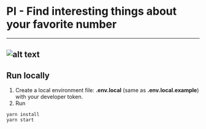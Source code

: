# PI - Find interesting things about your favorite number
---
![alt text](https://www.imagensn.com/images/2019/02/10/Captura.png)
--- 
## Run locally
1. Create a local environment file: **.env.local** (same as **.env.local.example**) with your developer token.
2. Run 
```
yarn install
yarn start
```